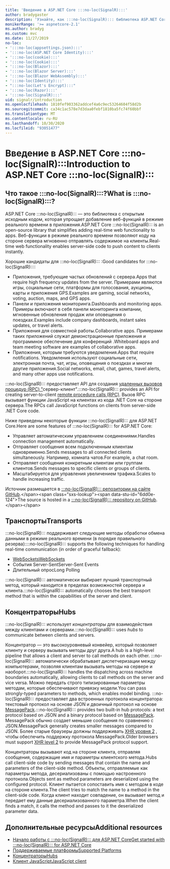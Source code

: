 ```yaml
---
title: 'Введение в ASP.NET Core :::no-loc(SignalR):::'
author: bradygaster
description: 'Узнайте, как :::no-loc(SignalR)::: библиотека ASP.NET Core упрощает добавление в приложения функций в режиме реального времени.'
monikerRange: '>= aspnetcore-2.1'
ms.author: bradyg
ms.custom: mvc
ms.date: 11/27/2019
no-loc:
- ':::no-loc(appsettings.json):::'
- ':::no-loc(ASP.NET Core Identity):::'
- ':::no-loc(cookie):::'
- ':::no-loc(Cookie):::'
- ':::no-loc(Blazor):::'
- ':::no-loc(Blazor Server):::'
- ':::no-loc(Blazor WebAssembly):::'
- ':::no-loc(Identity):::'
- ":::no-loc(Let's Encrypt):::"
- ':::no-loc(Razor):::'
- ':::no-loc(SignalR):::'
uid: signalr/introduction
ms.openlocfilehash: 1810fef903362addcef4a6c9ec53264604f58d2b
ms.sourcegitcommit: ca34c1ac578e7d3daa0febf1810ba5fc74f60bbf
ms.translationtype: MT
ms.contentlocale: ru-RU
ms.lasthandoff: 10/30/2020
ms.locfileid: "93051477"
---
```

# <a name="introduction-to-aspnet-core-no-locsignalr"></a><span data-ttu-id="6dd0e-103">Введение в ASP.NET Core :::no-loc(SignalR):::</span><span class="sxs-lookup"><span data-stu-id="6dd0e-103">Introduction to ASP.NET Core :::no-loc(SignalR):::</span></span>

## <a name="what-is-no-locsignalr"></a><span data-ttu-id="6dd0e-104">Что такое :::no-loc(SignalR):::?</span><span class="sxs-lookup"><span data-stu-id="6dd0e-104">What is :::no-loc(SignalR):::?</span></span>

<span data-ttu-id="6dd0e-105">ASP.NET Core :::no-loc(SignalR)::: — это библиотека с открытым исходным кодом, которая упрощает добавление веб-функций в режиме реального времени в приложения.</span><span class="sxs-lookup"><span data-stu-id="6dd0e-105">ASP.NET Core :::no-loc(SignalR)::: is an open-source library that simplifies adding real-time web functionality to apps.</span></span> <span data-ttu-id="6dd0e-106">Веб-функции в режиме реального времени позволяют коду на стороне сервера мгновенно отправлять содержимое на клиенты.</span><span class="sxs-lookup"><span data-stu-id="6dd0e-106">Real-time web functionality enables server-side code to push content to clients instantly.</span></span>

<span data-ttu-id="6dd0e-107">Хорошие кандидаты для :::no-loc(SignalR)::: :</span><span class="sxs-lookup"><span data-stu-id="6dd0e-107">Good candidates for :::no-loc(SignalR)::::</span></span>

* <span data-ttu-id="6dd0e-108">Приложения, требующие частых обновлений с сервера.</span><span class="sxs-lookup"><span data-stu-id="6dd0e-108">Apps that require high frequency updates from the server.</span></span> <span data-ttu-id="6dd0e-109">Примерами являются игры, социальные сети, платформы для голосования, аукционы, карты и приложения GPS.</span><span class="sxs-lookup"><span data-stu-id="6dd0e-109">Examples are gaming, social networks, voting, auction, maps, and GPS apps.</span></span>
* <span data-ttu-id="6dd0e-110">Панели и приложения мониторинга.</span><span class="sxs-lookup"><span data-stu-id="6dd0e-110">Dashboards and monitoring apps.</span></span> <span data-ttu-id="6dd0e-111">Примеры включают в себя панели мониторинга компании, мгновенные обновления продаж или оповещения о поездках.</span><span class="sxs-lookup"><span data-stu-id="6dd0e-111">Examples include company dashboards, instant sales updates, or travel alerts.</span></span>
* <span data-ttu-id="6dd0e-112">Приложения для совместной работы.</span><span class="sxs-lookup"><span data-stu-id="6dd0e-112">Collaborative apps.</span></span> <span data-ttu-id="6dd0e-113">Примерами таких приложений служат демонстрационные приложения и программное обеспечение для конференций .</span><span class="sxs-lookup"><span data-stu-id="6dd0e-113">Whiteboard apps and team meeting software are examples of collaborative apps.</span></span>
* <span data-ttu-id="6dd0e-114">Приложения, которым требуются уведомления.</span><span class="sxs-lookup"><span data-stu-id="6dd0e-114">Apps that require notifications.</span></span> <span data-ttu-id="6dd0e-115">Уведомления используют социальные сети, электронная почта, чат, игры, оповещения о поездках и многие другие приложения.</span><span class="sxs-lookup"><span data-stu-id="6dd0e-115">Social networks, email, chat, games, travel alerts, and many other apps use notifications.</span></span>

<span data-ttu-id="6dd0e-116">:::no-loc(SignalR)::: предоставляет API для создания [удаленных вызовов процедур (RPC) "](https://wikipedia.org/wiki/Remote_procedure_call)сервер-клиент".</span><span class="sxs-lookup"><span data-stu-id="6dd0e-116">:::no-loc(SignalR)::: provides an API for creating server-to-client [remote procedure calls (RPC)](https://wikipedia.org/wiki/Remote_procedure_call).</span></span> <span data-ttu-id="6dd0e-117">Вызов RPC вызывает функции JavaScript на клиентах из кода .NET Core на стороне сервера.</span><span class="sxs-lookup"><span data-stu-id="6dd0e-117">The RPCs call JavaScript functions on clients from server-side .NET Core code.</span></span>

<span data-ttu-id="6dd0e-118">Ниже приведены некоторые функции :::no-loc(SignalR)::: для ASP.NET Core.</span><span class="sxs-lookup"><span data-stu-id="6dd0e-118">Here are some features of :::no-loc(SignalR)::: for ASP.NET Core:</span></span>

* <span data-ttu-id="6dd0e-119">Управляет автоматическим управлением соединениями.</span><span class="sxs-lookup"><span data-stu-id="6dd0e-119">Handles connection management automatically.</span></span>
* <span data-ttu-id="6dd0e-120">Отправляет сообщения всем подключенным клиентам одновременно.</span><span class="sxs-lookup"><span data-stu-id="6dd0e-120">Sends messages to all connected clients simultaneously.</span></span> <span data-ttu-id="6dd0e-121">Например, комната чатов.</span><span class="sxs-lookup"><span data-stu-id="6dd0e-121">For example, a chat room.</span></span>
* <span data-ttu-id="6dd0e-122">Отправляет сообщения конкретным клиентам или группам клиентов.</span><span class="sxs-lookup"><span data-stu-id="6dd0e-122">Sends messages to specific clients or groups of clients.</span></span>
* <span data-ttu-id="6dd0e-123">Масштабируется для управления увеличением трафика.</span><span class="sxs-lookup"><span data-stu-id="6dd0e-123">Scales to handle increasing traffic.</span></span>

<span data-ttu-id="6dd0e-124">Источник размещается в [ :::no-loc(SignalR)::: репозитории на сайте GitHub](https://github.com/dotnet/AspNetCore/tree/master/src/:::no-loc(SignalR):::).</span><span class="sxs-lookup"><span data-stu-id="6dd0e-124">The source is hosted in a [:::no-loc(SignalR)::: repository on GitHub](https://github.com/dotnet/AspNetCore/tree/master/src/:::no-loc(SignalR):::).</span></span>

## <a name="transports"></a><span data-ttu-id="6dd0e-125">Транспорты</span><span class="sxs-lookup"><span data-stu-id="6dd0e-125">Transports</span></span>

<span data-ttu-id="6dd0e-126">:::no-loc(SignalR)::: поддерживает следующие методы обработки обмена данными в режиме реального времени (в порядке правильного резерва):</span><span class="sxs-lookup"><span data-stu-id="6dd0e-126">:::no-loc(SignalR)::: supports the following techniques for handling real-time communication (in order of graceful fallback):</span></span>

* [<span data-ttu-id="6dd0e-127">WebSockets</span><span class="sxs-lookup"><span data-stu-id="6dd0e-127">WebSockets</span></span>](https://tools.ietf.org/html/rfc7118)
* <span data-ttu-id="6dd0e-128">События Server-Sent</span><span class="sxs-lookup"><span data-stu-id="6dd0e-128">Server-Sent Events</span></span>
* <span data-ttu-id="6dd0e-129">Длительный опрос</span><span class="sxs-lookup"><span data-stu-id="6dd0e-129">Long Polling</span></span>

<span data-ttu-id="6dd0e-130">:::no-loc(SignalR)::: автоматически выбирает лучший транспортный метод, который находится в пределах возможностей сервера и клиента.</span><span class="sxs-lookup"><span data-stu-id="6dd0e-130">:::no-loc(SignalR)::: automatically chooses the best transport method that is within the capabilities of the server and client.</span></span>

## <a name="hubs"></a><span data-ttu-id="6dd0e-131">Концентраторы</span><span class="sxs-lookup"><span data-stu-id="6dd0e-131">Hubs</span></span>

<span data-ttu-id="6dd0e-132">:::no-loc(SignalR)::: использует *концентраторы* для взаимодействия между клиентами и серверами.</span><span class="sxs-lookup"><span data-stu-id="6dd0e-132">:::no-loc(SignalR)::: uses *hubs* to communicate between clients and servers.</span></span>

<span data-ttu-id="6dd0e-133">Концентратор — это высокоуровневый конвейер, который позволяет клиенту и серверу вызывать методы друг друга.</span><span class="sxs-lookup"><span data-stu-id="6dd0e-133">A hub is a high-level pipeline that allows a client and server to call methods on each other.</span></span> <span data-ttu-id="6dd0e-134">:::no-loc(SignalR)::: автоматически обрабатывает диспетчеризации между компьютерами, позволяя клиентам вызывать методы на сервере и наоборот.</span><span class="sxs-lookup"><span data-stu-id="6dd0e-134">:::no-loc(SignalR)::: handles the dispatching across machine boundaries automatically, allowing clients to call methods on the server and vice versa.</span></span> <span data-ttu-id="6dd0e-135">Можно передать строго типизированные параметры методам, которые обеспечивают привязку модели.</span><span class="sxs-lookup"><span data-stu-id="6dd0e-135">You can pass strongly-typed parameters to methods, which enables model binding.</span></span> <span data-ttu-id="6dd0e-136">:::no-loc(SignalR)::: предоставляет два встроенных протокола концентратора: текстовый протокол на основе JSON и двоичный протокол на основе [MessagePack](https://msgpack.org/).</span><span class="sxs-lookup"><span data-stu-id="6dd0e-136">:::no-loc(SignalR)::: provides two built-in hub protocols: a text protocol based on JSON and a binary protocol based on [MessagePack](https://msgpack.org/).</span></span>  <span data-ttu-id="6dd0e-137">MessagePack обычно создает меньшие сообщения по сравнению с JSON.</span><span class="sxs-lookup"><span data-stu-id="6dd0e-137">MessagePack generally creates smaller messages compared to JSON.</span></span> <span data-ttu-id="6dd0e-138">Более старые браузеры должны поддерживать [XHR уровня 2](https://caniuse.com/#feat=xhr2) , чтобы обеспечить поддержку протокола MessagePack.</span><span class="sxs-lookup"><span data-stu-id="6dd0e-138">Older browsers must support [XHR level 2](https://caniuse.com/#feat=xhr2) to provide MessagePack protocol support.</span></span>

<span data-ttu-id="6dd0e-139">Концентраторы вызывают код на стороне клиента, отправляя сообщения, содержащие имя и параметры клиентского метода.</span><span class="sxs-lookup"><span data-stu-id="6dd0e-139">Hubs call client-side code by sending messages that contain the name and parameters of the client-side method.</span></span> <span data-ttu-id="6dd0e-140">Объекты, отправляемые как параметры метода, десериализованы с помощью настроенного протокола.</span><span class="sxs-lookup"><span data-stu-id="6dd0e-140">Objects sent as method parameters are deserialized using the configured protocol.</span></span> <span data-ttu-id="6dd0e-141">Клиент пытается сопоставить имя с методом в коде на стороне клиента.</span><span class="sxs-lookup"><span data-stu-id="6dd0e-141">The client tries to match the name to a method in the client-side code.</span></span> <span data-ttu-id="6dd0e-142">Когда клиент находит совпадение, он вызывает метод и передает ему данные десериализованного параметра.</span><span class="sxs-lookup"><span data-stu-id="6dd0e-142">When the client finds a match, it calls the method and passes to it the deserialized parameter data.</span></span>

## <a name="additional-resources"></a><span data-ttu-id="6dd0e-143">Дополнительные ресурсы</span><span class="sxs-lookup"><span data-stu-id="6dd0e-143">Additional resources</span></span>

* [<span data-ttu-id="6dd0e-144">Начало работы с :::no-loc(SignalR)::: для ASP.NET Core</span><span class="sxs-lookup"><span data-stu-id="6dd0e-144">Get started with :::no-loc(SignalR)::: for ASP.NET Core</span></span>](xref:tutorials/signalr)
* [<span data-ttu-id="6dd0e-145">Поддерживаемые платформы</span><span class="sxs-lookup"><span data-stu-id="6dd0e-145">Supported Platforms</span></span>](xref:signalr/supported-platforms)
* [<span data-ttu-id="6dd0e-146">Концентраторы</span><span class="sxs-lookup"><span data-stu-id="6dd0e-146">Hubs</span></span>](xref:signalr/hubs)
* [<span data-ttu-id="6dd0e-147">Клиент JavaScript</span><span class="sxs-lookup"><span data-stu-id="6dd0e-147">JavaScript client</span></span>](xref:signalr/javascript-client)
